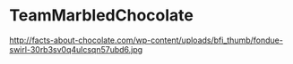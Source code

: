 # TeamMarbledChocolate
http://facts-about-chocolate.com/wp-content/uploads/bfi_thumb/fondue-swirl-30rb3sv0q4ulcsqn57ubd6.jpg
